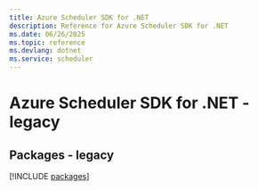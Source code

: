 ```yaml
---
title: Azure Scheduler SDK for .NET
description: Reference for Azure Scheduler SDK for .NET
ms.date: 06/26/2025
ms.topic: reference
ms.devlang: dotnet
ms.service: scheduler
---
```

# Azure Scheduler SDK for .NET - legacy
## Packages - legacy
[!INCLUDE [packages](scheduler-index.md)]